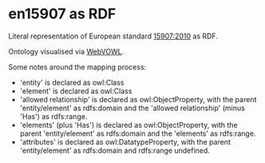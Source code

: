 # en15907 as RDF
Literal representation of European standard [15907:2010](http://filmstandards.org/fsc/index.php/EN_15907) as RDF.

Ontology visualised via [WebVOWL](https://service.tib.eu/webvowl/#iri=https://raw.githubusercontent.com/paulduchesne/en15907-rdf/main/en15907.ttl).

Some notes around the mapping process:
- 'entity' is declared as owl:Class
- 'element' is declared as owl:Class
- 'allowed relationship' is declared as owl:ObjectProperty, with the parent 'entity/element' as rdfs:domain and the 'allowed relationship' (minus 'Has') as rdfs:range.
- 'elements' (plus 'Has') is declared as owl:ObjectProperty, with the parent 'entity/element' as rdfs:domain and the 'elements' as rdfs:range.
- 'attributes' is declared as owl:DatatypeProperty, with the parent 'entity/element' as rdfs:domain and rdfs:range undefined.

